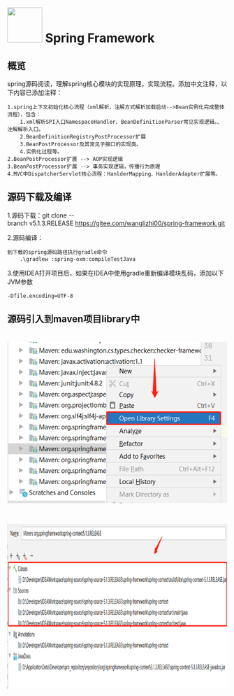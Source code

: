 # <img src="src/docs/asciidoc/images/spring-framework.png" width="80" height="80"> Spring Framework

## 概览
spring源码阅读，理解spring核心模块的实现原理，实现流程。添加中文注释，以下内容已添加注释：
    
    1.spring上下文初始化核心流程（xml解析，注解方式解析加载启动-->Bean实例化完成整体流程），包含：
        1.xml解析SPI入口NamespaceHandler、BeanDefinitionParser常见实现逻辑。、注解解析入口。
        2.BeanDefinitionRegistryPostProcessor扩展
        3.BeanPostProcessor及其常见子接口的实现类。
        4.实例化过程等。
    2.BeanPostProcessor扩展 --> AOP实现逻辑
    3.BeanPostProcessor扩展 --> 事务实现逻辑，传播行为原理
    4.MVC中DispatcherServlet核心流程：HanlderMapping、HanlderAdapter扩展等。

## 源码下载及编译

1.源码下载：git clone --branch v5.1.3.RELEASE https://gitee.com/wanglizhi00/spring-framework.git

2.源码编译：
    
    到下载的spring源码路径执行gradle命令
        .\gradlew :spring-oxm:compileTestJava

3.使用IDEA打开项目后，如果在IDEA中使用gradle重新编译模块乱码，添加以下JVM参数

    -Dfile.encoding=UTF-8

## 源码引入到maven项目library中

# <img src="src/docs/asciidoc/images/open-library-settings.png" width="523" height="369">

# <img src="src/docs/asciidoc/images/set-jar-maven-library.png" width="1096" height="377">